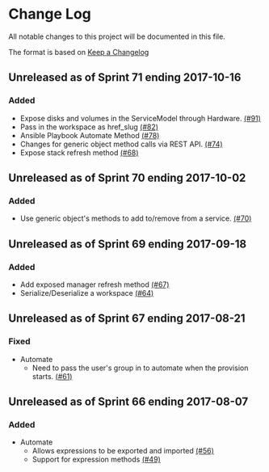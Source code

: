 # Change Log

All notable changes to this project will be documented in this file.

The format is based on [Keep a Changelog](http://keepachangelog.com/en/1.0.0/)


## Unreleased as of Sprint 71 ending 2017-10-16

### Added
- Expose disks and volumes in the ServiceModel through Hardware. [(#91)](https://github.com/ManageIQ/manageiq-automation_engine/pull/91)
- Pass in the workspace as href_slug [(#82)](https://github.com/ManageIQ/manageiq-automation_engine/pull/82)
- Ansible Playbook Automate Method [(#78)](https://github.com/ManageIQ/manageiq-automation_engine/pull/78)
- Changes for generic object method calls via REST API. [(#74)](https://github.com/ManageIQ/manageiq-automation_engine/pull/74)
- Expose stack refresh method [(#68)](https://github.com/ManageIQ/manageiq-automation_engine/pull/68)

## Unreleased as of Sprint 70 ending 2017-10-02

### Added
- Use generic object's methods to add to/remove from a service. [(#70)](https://github.com/ManageIQ/manageiq-automation_engine/pull/70)

## Unreleased as of Sprint 69 ending 2017-09-18

### Added
- Add exposed manager refresh method [(#67)](https://github.com/ManageIQ/manageiq-automation_engine/pull/67)
- Serialize/Deserialize a workspace [(#64)](https://github.com/ManageIQ/manageiq-automation_engine/pull/64)

## Unreleased as of Sprint 67 ending 2017-08-21

### Fixed
- Automate
  - Need to pass the user's group in to automate when the provision starts. [(#61)](https://github.com/ManageIQ/manageiq-automation_engine/pull/61)

## Unreleased as of Sprint 66 ending 2017-08-07

### Added
- Automate
  - Allows expressions to be exported and imported [(#56)](https://github.com/ManageIQ/manageiq-automation_engine/pull/56)
  - Support for expression methods [(#49)](https://github.com/ManageIQ/manageiq-automation_engine/pull/49)

